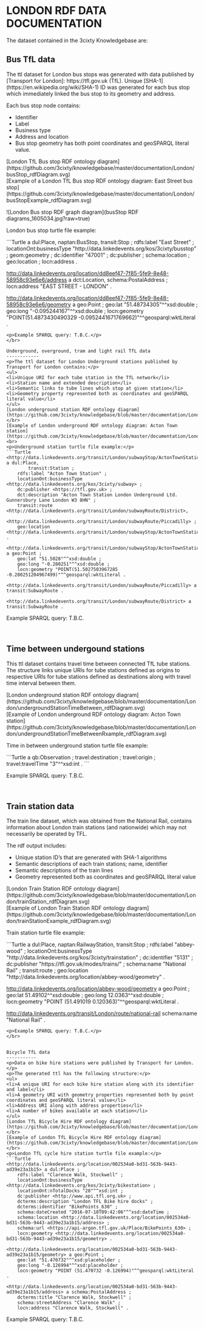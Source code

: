LONDON RDF DATA DOCUMENTATION
===============
<p>The dataset contained in the 3cixty Knowledgebase are:</p>

Bus TfL data
------------
<p>The ttl dataset for London bus stops was generated with data published by [Transport for London]: https://tfl.gov.uk (TfL). Unique [SHA-1](https://en.wikipedia.org/wiki/SHA-1) ID was generated for each bus stop which immediately linked the bus stop to its geometry and address.</p>
<P>Each bus stop node contains:</p>
<ul>
<li>Identifier</li>
<li>Label</li>
<li>Business type</li>
<li>Address and location</li>
<li>Bus stop geometry has both point coordinates and geoSPARQL literal value.</li>
</ul>
[London TfL Bus stop RDF ontology diagram](https://github.com/3cixty/knowledgebase/master/documentation/London/busStop_rdfDiagram.svg)</br>
[Example of a London TfL Bus stop RDF ontology diagram: East Street bus stop](https://github.com/3cixty/knowledgebase/master/documentation/London/busStopExample_rdfDiagram.svg)



![London Bus stop RDF graph diagram](busStop RDF diagrams_1605034.jpg?raw=true)


<p>London bus stop turtle file example:</p>
```Turtle
<http://data.linkedevents.org/transit/London/stop/47001> a dul:Place,
        naptan:BusStop,
        transit:Stop ;
    rdfs:label "East Street" ;
    locationOnt:businessType "http://data.linkedevents.org/kos/3cixty/busstop" ;
    geom:geometry <http://data.linkedevents.org/location/dd8eef47-7f85-5fe9-8e48-58958c93e6e6/geometry> ;
    dc:identifier "47001" ;
    dc:publisher <https://tfl.gov.uk/> ;
    schema:location <http://data.linkedevents.org/location/dd8eef47-7f85-5fe9-8e48-58958c93e6e6/address> ;
    geo:location <http://data.linkedevents.org/location/dd8eef47-7f85-5fe9-8e48-58958c93e6e6/geometry> ;
    locn:address <http://data.linkedevents.org/location/dd8eef47-7f85-5fe9-8e48-58958c93e6e6/address> .
    
<http://data.linkedevents.org/location/dd8eef47-7f85-5fe9-8e48-58958c93e6e6/address> a dct:Location,
        schema:PostalAddress ;
    locn:address "EAST STREET - LONDON" .

<http://data.linkedevents.org/location/dd8eef47-7f85-5fe9-8e48-58958c93e6e6/geometry> a geo:Point ;
    geo:lat "51.48734305"^^xsd:double ;
    geo:long "-0.095244167"^^xsd:double ;
    locn:geometry "POINT(51.4873430490329 -0.0952441671769662)"^^geosparql:wktLiteral .
```
<p>Example SPARQL query: T.B.C.</p>
</br>

Underground, overground, tram and light rail TfL data 
------------
<p>The ttl dataset for London Underground stations published by Transport for London contains:</p>
<ul>
<li>Unique URI for each tube station in the TfL network</li>
<li>Station name and extended description</li>
<li>Semantic links to tube lines which stop at given station</li>
<li>Geometry property represented both as coordinates and geoSPARQL literal value</li>
</ul>
[London underground station RDF ontology diagram](https://github.com/3cixty/knowledgebase/blob/master/documentation/London/undergroundStation_rdfDiagram.svg)</br>
[Example of London underground RDF ontology diagram: Acton Town station](https://github.com/3cixty/knowledgebase/blob/master/documentation/London/undergroundStationExample_rdfDiagram.svg)<br>
<p>Underground station turtle file example:</p>
```Turtle
<http://data.linkedevents.org/transit/London/subwayStop/ActonTownStation> a dul:Place,
        transit:Station ;
    rdfs:label "Acton Town Station" ;
    locationOnt:businessType <http://data.linkedevents.org/kos/3cixty/subway> ;
    dc:publisher <https://tfl.gov.uk> ;
    dct:description "Acton Town Station London Underground Ltd. Gunnersbury Lane London W3 8HN" ;
    transit:route <http://data.linkedevents.org/transit/London/subwayRoute/District>,
        <http://data.linkedevents.org/transit/London/subwayRoute/Piccadilly> ;
    geo:location <http://data.linkedevents.org/transit/London/subwayStop/ActonTownStation/geometry> .
    
<http://data.linkedevents.org/transit/London/subwayStop/ActonTownStation/geometry> a geo:Point ;
    geo:lat "51.5028"^^xsd:double ;
    geo:long "-0.280251"^^xsd:double ;
    locn:geometry "POINT(51.5027503967285 -0.280251204967499)"^^geosparql:wktLiteral .
    
<http://data.linkedevents.org/transit/London/subwayRoute/Piccadilly> a transit:SubwayRoute .
    
<http://data.linkedevents.org/transit/London/subwayRoute/District> a transit:SubwayRoute .
```
<p>Example SPARQL query: T.B.C.</p>
</br>


Time between undergound stations
-------
<p>This ttl dataset contains travel time between connected TfL tube stations. The structure links unique URIs for tube stations defined as origins to respective URIs for tube stations defined as destinations along with travel time interval between them.</p>
[London underground station RDF ontology diagram](https://github.com/3cixty/knowledgebase/blob/master/documentation/London/undergroundStationTimeBetween_rdfDiagram.svg)</br>
[Example of London underground RDF ontology diagram: Acton Town station](https://github.com/3cixty/knowledgebase/blob/master/documentation/London/undergroundStationTimeBetweenRxample_rdfDiagram.svg)</br>
<p>Time in between underground station turtle file example:</p>
```Turtle
<http://data.linkedevents.org/travel/London/timeBetween#1176> a qb:Observation ;
    travel:destination <http://data.linkedevents.org/transit/London/subwayStop/ActonTownStation> ;
    travel:origin <http://data.linkedevents.org/transit/London/subwayStop/EalingCommonStation> ;
    travel:travelTime "3"^^xsd:int .
```
<p>Example SPARQL query: T.B.C.</p>
</br>

Train station data
-----
<p>The train line dataset, which was obtained from the National Rail, contains information about London train stations (and nationwide) which may not necessarily be operated by TFL.</p>
<p>The rdf output includes:</p>
<ul>
<li>Unique station ID’s that are generated with SHA-1 algorithms</li>
<li>Semantic descriptions of each train stations; name, identifier</li>
<li>Semantic descriptions of the train lines</li>
<li>Geometry represented both as coordinates and geoSPARQL literal value</li>
</ul>
[London Train Station RDF ontology diagram](https://github.com/3cixty/knowledgebase/blob/master/documentation/London/trainStation_rdfDiagram.svg)</br>
[Example of London Train Station RDF ontology diagram](https://github.com/3cixty/knowledgebase/blob/master/documentation/London/trainStationExample_rdfDiagram.svg)</br>
<p>Train station turtle file example:</p>
```Turtle
<http://data.linkedevents.org/transit/London/station/abbey-wood> a dul:Place,
        naptan:RailwayStation,
        transit:Stop ;
    rdfs:label "abbey-wood" ;
    locationOnt:businessType "http://data.linkedevents.org/kos/3cixty/trainstation" ;
    dc:identifier "5131" ;
    dc:publisher "https://tfl.gov.uk/modes/trains/" ;
    schema:name "National Rail" ;
    transit:route <http://data.linkedevents.org/transit/London/railwayRoute/national-rail> ;
    geo:location "http://data.linkedevents.org/location/abbey-wood/geometry" .

<http://data.linkedevents.org/location/abbey-wood/geometry> a geo:Point ;
    geo:lat 51.49102^^xsd:double ;
    geo:long 12.0363^^xsd:double ;
    locn:geometry "POINT (51.491019 0.120363)"^^geosparql:wktLiteral .
 
<http://data.linkedevents.org/transit/London/route/national-rail> schema:name "National Rail" .   
```
<p>Example SPARQL query: T.B.C.</p>
</br>


Bicycle TfL data
-----------
<p>Data on bike hire stations were published by Transport for London.</p>
<p>The generated ttl has the following structure:</p>
<ul>
<li>A unique URI for each bike hire station along with its identifier and label</li>
<li>A geometry URI with geometry properties represented both by point coordinates and geoSPARQL literal value</li>
<li>Address URI along with address properties</li>
<li>A number of bikes available at each station</li>
</ul>
[London TfL Bicycle Hire RDF ontology diagram](https://github.com/3cixty/knowledgebase/blob/master/documentation/London/bicycleHire_rdfDiagram.svg)</br>
[Example of London TfL Bicycle Hire RDF ontology diagram](https://github.com/3cixty/knowledgebase/blob/master/documentation/London/busStopExample_rdfDiagram.svg)</br>
<p>London TfL cycle hire station turtle file example:</p>
```Turtle
<http://data.linkedevents.org/location/002534a0-bd31-563b-9443-ad39e23a1b15> a dul:Place ;
    rdfs:label "Clarence Walk, Stockwell" ;
    locationOnt:businessType <http://data.linkedevents.org/kos/3cixty/bikestation> ;
    locationOnt:nTotalDocks "28"^^xsd:int ;
    dc:publisher <http://www.api.tfl.org.uk> ;
    dcterms:description "London TFL Bike hire docks" ;
    dcterms:identifier "BikePoints_630" ;
    schema:dateCreated "2016-07-18T09:42:06"^^xsd:dateTime ;
    schema:location <http://data.linkedevents.org/location/002534a0-bd31-563b-9443-ad39e23a1b15/address> ;
    schema:url <https://api-argon.tfl.gov.uk/Place/BikePoints_630> ;
    locn:geometry <http://data.linkedevents.org/location/002534a0-bd31-563b-9443-ad39e23a1b15/geometry> .
    
<http://data.linkedevents.org/location/002534a0-bd31-563b-9443-ad39e23a1b15/geometry> a geo:Point ;
    geo:lat "51.470732"^^xsd:placeholder ;
    geo:long "-0.126994"^^xsd:placeholder ;
    locn:geometry "POINT (51.470732 -0.126994)"^^geosparql:wktLiteral .
    
<http://data.linkedevents.org/location/002534a0-bd31-563b-9443-ad39e23a1b15/address> a schema:PostalAddress ;
    dcterms:title "Clarence Walk, Stockwell" ;
    schema:streetAddress "Clarence Walk" ;
    locn:address "Clarence Walk, Stockwell" .
```
<p>Example SPARQL query: T.B.C.</p>
</br>

